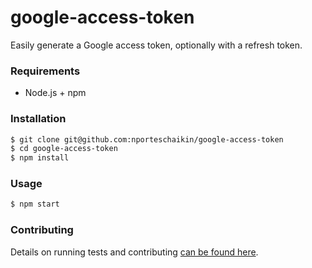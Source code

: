 google-access-token
===================

Easily generate a Google access token, optionally with a refresh token.

### Requirements

- Node.js + npm

### Installation

```sh
$ git clone git@github.com:nporteschaikin/google-access-token
$ cd google-access-token
$ npm install
```

### Usage

```sh
$ npm start
```

### Contributing

Details on running tests and contributing [can be found here](CONTRIBUTING.md).
